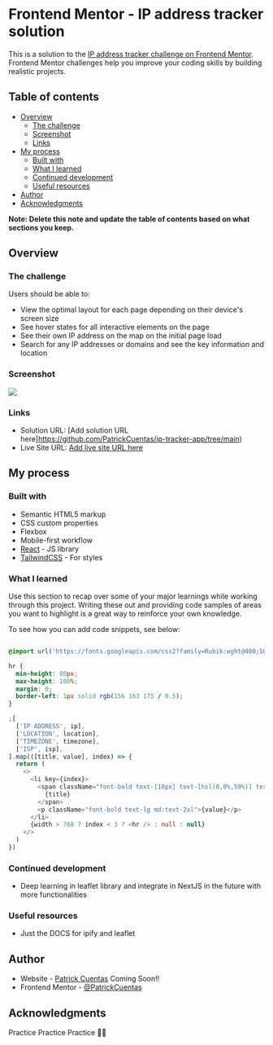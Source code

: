 # Frontend Mentor - IP address tracker solution

This is a solution to the [IP address tracker challenge on Frontend Mentor](https://www.frontendmentor.io/challenges/ip-address-tracker-I8-0yYAH0). Frontend Mentor challenges help you improve your coding skills by building realistic projects.

## Table of contents

- [Overview](#overview)
  - [The challenge](#the-challenge)
  - [Screenshot](#screenshot)
  - [Links](#links)
- [My process](#my-process)
  - [Built with](#built-with)
  - [What I learned](#what-i-learned)
  - [Continued development](#continued-development)
  - [Useful resources](#useful-resources)
- [Author](#author)
- [Acknowledgments](#acknowledgments)

**Note: Delete this note and update the table of contents based on what sections you keep.**

## Overview

### The challenge

Users should be able to:

- View the optimal layout for each page depending on their device's screen size
- See hover states for all interactive elements on the page
- See their own IP address on the map on the initial page load
- Search for any IP addresses or domains and see the key information and location

### Screenshot

![](https://i.imgur.com/oVBSRNN.png)

### Links

- Solution URL: [Add solution URL here]https://github.com/PatrickCuentas/ip-tracker-app/tree/main)
- Live Site URL: [Add live site URL here](https://ip-tracker-app-tau.vercel.app/)

## My process

### Built with

- Semantic HTML5 markup
- CSS custom properties
- Flexbox
- Mobile-first workflow
- [React](https://reactjs.org/) - JS library
- [TailwindCSS](https://tailwindcss.com/) - For styles

### What I learned

Use this section to recap over some of your major learnings while working through this project. Writing these out and providing code samples of areas you want to highlight is a great way to reinforce your own knowledge.

To see how you can add code snippets, see below:

```html

```

```css
@import url('https://fonts.googleapis.com/css2?family=Rubik:wght@400;500;700&display=swap');

hr {
  min-height: 80px;
  max-height: 100%;
  margin: 0;
  border-left: 1px solid rgb(156 163 175 / 0.5);
}
```

```js
;[
  ['IP ADDRESS', ip],
  ['LOCATION', location],
  ['TIMEZONE', timezone],
  ['ISP', isp],
].map(([title, value], index) => {
  return (
    <>
      <li key={index}>
        <span className="font-bold text-[10px] text-[hsl(0,0%,59%)] text-center md:text-left">
          {title}
        </span>
        <p className="font-bold text-lg md:text-2xl">{value}</p>
      </li>
      {width > 768 ? index < 3 ? <hr /> : null : null}
    </>
  )
})
```

### Continued development

- Deep learning in leaflet library and integrate in NextJS in the future with more functionalities

### Useful resources

- Just the DOCS for ipify and leaflet

## Author

- Website - [Patrick Cuentas](https://www.your-site.com) Coming Soon!!
- Frontend Mentor - [@PatrickCuentas](https://www.frontendmentor.io/profile/PatrickCuentas)

## Acknowledgments

Practice Practice Practice 🎄🎄
